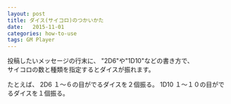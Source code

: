 ```yaml
---
layout: post
title: ダイス(サイコロ)のつかいかた
date:   2015-11-01
categories: how-to-use
tags: GM Player
---
```


投稿したいメッセージの行末に、
"2D6"や"1D10"などの書き方で、  
サイコロの数と種類を指定するとダイスが振れます。  

たとえば、
2D6
１〜６の目がでるダイスを２個振る。
1D10
１〜１０の目がでるダイスを１個振る。
